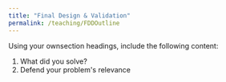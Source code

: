 ```yaml
---
title: "Final Design & Validation"
permalink: /teaching/FDDOutline
---
```


Using your ownsection headings, include the following content:
1. What did you solve?
2. Defend your problem's relevance


